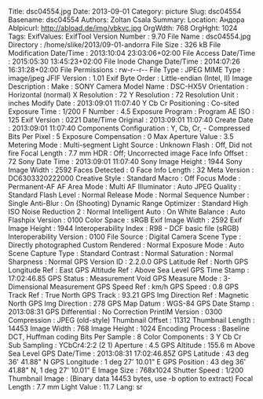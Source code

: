 Title: dsc04554.jpg
Date: 2013-09-01
Category: picture
Slug: dsc04554
Basename: dsc04554
Authors: Zoltan Csala
Summary:
Location: Андора
Ablpicurl: http://abload.de/img/vbkvc.jpg
OrgWdth: 768
OrgHght: 1024
Tags:
ExifValues: ExifTool Version Number : 9.70
            File Name : dsc04554.jpg
            Directory : /home/slike/2013/09-01-andorra
            File Size : 326 kB
            File Modification Date/Time : 2013:10:04 23:03:06+02:00
            File Access Date/Time : 2015:05:30 13:45:23+02:00
            File Inode Change Date/Time : 2014:07:26 16:31:28+02:00
            File Permissions : rw-r--r--
            File Type : JPEG
            MIME Type : image/jpeg
            JFIF Version : 1.01
            Exif Byte Order : Little-endian (Intel, II)
            Image Description :
            Make : SONY
            Camera Model Name : DSC-HX5V
            Orientation : Horizontal (normal)
            X Resolution : 72
            Y Resolution : 72
            Resolution Unit : inches
            Modify Date : 2013:09:01 11:07:40
            Y Cb Cr Positioning : Co-sited
            Exposure Time : 1/200
            F Number : 4.5
            Exposure Program : Program AE
            ISO : 125
            Exif Version : 0221
            Date/Time Original : 2013:09:01 11:07:40
            Create Date : 2013:09:01 11:07:40
            Components Configuration : Y, Cb, Cr, -
            Compressed Bits Per Pixel : 5
            Exposure Compensation : 0
            Max Aperture Value : 3.5
            Metering Mode : Multi-segment
            Light Source : Unknown
            Flash : Off, Did not fire
            Focal Length : 7.7 mm
            HDR : Off; Uncorrected image
            Face Info Offset : 72
            Sony Date Time : 2013:09:01 11:07:40
            Sony Image Height : 1944
            Sony Image Width : 2592
            Faces Detected : 0
            Face Info Length : 32
            Meta Version : DC6303320222000
            Creative Style : Standard
            Macro : Off
            Focus Mode : Permanent-AF
            AF Area Mode : Multi
            AF Illuminator : Auto
            JPEG Quality : Standard
            Flash Level : Normal
            Release Mode : Normal
            Sequence Number : Single
            Anti-Blur : On (Shooting)
            Dynamic Range Optimizer : Standard
            High ISO Noise Reduction 2 : Normal
            Intelligent Auto : On
            White Balance : Auto
            Flashpix Version : 0100
            Color Space : sRGB
            Exif Image Width : 2592
            Exif Image Height : 1944
            Interoperability Index : R98 - DCF basic file (sRGB)
            Interoperability Version : 0100
            File Source : Digital Camera
            Scene Type : Directly photographed
            Custom Rendered : Normal
            Exposure Mode : Auto
            Scene Capture Type : Standard
            Contrast : Normal
            Saturation : Normal
            Sharpness : Normal
            GPS Version ID : 2.2.0.0
            GPS Latitude Ref : North
            GPS Longitude Ref : East
            GPS Altitude Ref : Above Sea Level
            GPS Time Stamp : 17:02:46.85
            GPS Status : Measurement Void
            GPS Measure Mode : 3-Dimensional Measurement
            GPS Speed Ref : km/h
            GPS Speed : 0.8
            GPS Track Ref : True North
            GPS Track : 93.21
            GPS Img Direction Ref : Magnetic North
            GPS Img Direction : 278
            GPS Map Datum : WGS-84
            GPS Date Stamp : 2013:08:31
            GPS Differential : No Correction
            PrintIM Version : 0300
            Compression : JPEG (old-style)
            Thumbnail Offset : 11312
            Thumbnail Length : 14453
            Image Width : 768
            Image Height : 1024
            Encoding Process : Baseline DCT, Huffman coding
            Bits Per Sample : 8
            Color Components : 3
            Y Cb Cr Sub Sampling : YCbCr4:2:2 (2 1)
            Aperture : 4.5
            GPS Altitude : 155.6 m Above Sea Level
            GPS Date/Time : 2013:08:31 17:02:46.85Z
            GPS Latitude : 43 deg 36' 41.88" N
            GPS Longitude : 1 deg 27' 10.01" E
            GPS Position : 43 deg 36' 41.88" N, 1 deg 27' 10.01" E
            Image Size : 768x1024
            Shutter Speed : 1/200
            Thumbnail Image : (Binary data 14453 bytes, use -b option to extract)
            Focal Length : 7.7 mm
            Light Value : 11.7
Lang: sr

